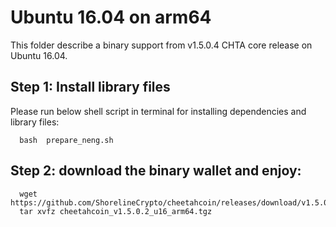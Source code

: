 # Ubuntu 16.04 on arm64 

This folder describe a binary support from v1.5.0.4 CHTA core release on Ubuntu 16.04.

## Step 1: Install library files
Please run below shell script in terminal for installing dependencies and library files:
```
  bash  prepare_neng.sh
```

## Step 2: download the binary wallet and enjoy:
```
  wget  https://github.com/ShorelineCrypto/cheetahcoin/releases/download/v1.5.0.2/cheetahcoin_v1.5.0.2_u16_arm64.tgz
  tar xvfz cheetahcoin_v1.5.0.2_u16_arm64.tgz
```
